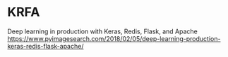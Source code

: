 # KRFA
Deep learning in production with Keras, Redis, Flask, and Apache https://www.pyimagesearch.com/2018/02/05/deep-learning-production-keras-redis-flask-apache/
